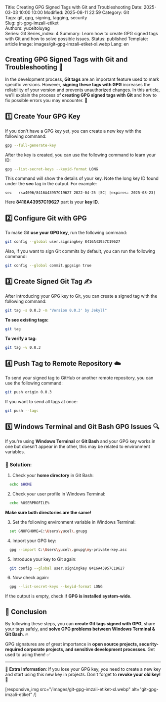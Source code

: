 Title: Creating GPG Signed Tags with Git and Troubleshooting
Date: 2025-03-03 10:00 10:00
Modified: 2025-08-11 22:59
Category: Git  
Tags: git, gpg, signing, tagging, security  
Slug: git-gpg-imzali-etiket  
Authors: yuceltoluyag  
Series: Git
Series_index: 4
Summary: Learn how to create GPG signed tags with Git and how to solve possible issues.
Status: published
Template: article
Image: images/git-gpg-imzali-etiket-xl.webp
Lang: en

## Creating GPG Signed Tags with Git and Troubleshooting 🔐

In the development process, **Git tags** are an important feature used to mark specific versions. However, **signing these tags with GPG** increases the reliability of your version and prevents unauthorized changes. In this article, we'll explain the process of **creating GPG signed tags with Git** and how to fix possible errors you may encounter. 🚀

## 1️⃣ Create Your GPG Key

If you don't have a GPG key yet, you can create a new key with the following command:

```bash
gpg --full-generate-key
```

After the key is created, you can use the following command to learn your ID:

```bash
gpg --list-secret-keys --keyid-format LONG
```

This command will show the details of your key. Note the long key ID found under the **sec** tag in the output. For example:

```plaintext
sec   rsa4096/8416A43957C19627 2022-04-25 [SC] [expires: 2025-08-23]
```

Here **8416A43957C19627** part is your **key ID**.

## 2️⃣ Configure Git with GPG

To make Git **use your GPG key**, run the following command:

```bash
git config --global user.signingkey 8416A43957C19627
```

Also, if you want to sign Git commits by default, you can run the following command:

```bash
git config --global commit.gpgsign true
```

## 3️⃣ Create Signed Git Tag ✍️

After introducing your GPG key to Git, you can create a signed tag with the following command:

```bash
git tag -s 0.0.3 -m "Version 0.0.3' by Jekyll"
```

**To see existing tags:**

```bash
git tag
```

**To verify a tag:**

```bash
git tag -v 0.0.3
```

## 4️⃣ Push Tag to Remote Repository ☁️

To send your signed tag to GitHub or another remote repository, you can use the following command:

```bash
git push origin 0.0.3
```

If you want to send all tags at once:

```bash
git push --tags
```

## 5️⃣ Windows Terminal and Git Bash GPG Issues 🔍

If you're using **Windows Terminal** or **Git Bash** and your GPG key works in one but doesn't appear in the other, this may be related to environment variables.

### 🔧 Solution:

1. Check your **home directory** in Git Bash:

```bash
  echo $HOME
```

2. Check your user profile in Windows Terminal:

```bash
  echo %USERPROFILE%
```

**Make sure both directories are the same!**

3. Set the following environment variable in Windows Terminal:

```bash
  set GNUPGHOME=C:\Users\yucel\.gnupg
```

4. Import your GPG key:

```bash
  gpg --import C:\Users\yucel\.gnupg\my-private-key.asc
```

5. Introduce your key to Git again:

```bash
  git config --global user.signingkey 8416A43957C19627
```

6. Now check again:

```bash
  gpg --list-secret-keys --keyid-format LONG
```

If the output is empty, check if **GPG is installed system-wide**.

## 🎯 Conclusion

By following these steps, you can **create Git tags signed with GPG**, share your tags safely, and **solve GPG problems between Windows Terminal & Git Bash**. 🔥

GPG signatures are of great importance in **open source projects, security-required corporate projects, and sensitive development processes**. Get used to using them! ✅

---

📌 **Extra Information**: If you lose your GPG key, you need to create a new key and start using this new key in projects. Don't forget to **revoke your old key!** 🚨

[responsive_img src="/images/git-gpg-imzali-etiket-xl.webp" alt="git-gpg-imzali-etiket" /]
